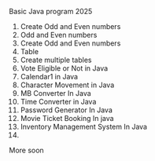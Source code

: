 Basic Java program 2025
1. Create Odd and Even numbers
2. Odd and Even numbers
3. Create Odd and Even numbers
4. Table
5. Create multiple tables
6. Vote Eligible or Not in Java
7. Calendar1 in Java
8. Character Movement in Java
9. MB Converter In Java
10. Time Converter in Java
11. Password Generator In Java
12. Movie Ticket Booking In java
13. Inventory Management System In Java
14. 


More soon 
